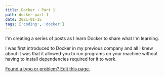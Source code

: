 ```yaml
---
title: Docker - Part 1
path: docker-part-1
date: 2021-01-15
tags: ['coding', 'docker']
---
```


I'm creating a series of posts as I learn Docker to share what I'm learning.

I was first introduced to Docker in my previous company and all I knew about it was that it allowed you to run programs on your machine without having to install dependencies required for it to work.



[Found a typo or problem? Edit this page.](https://github.com/Dana94/website/blob/master/blog/2020-10-23-optional-chaining.md)

